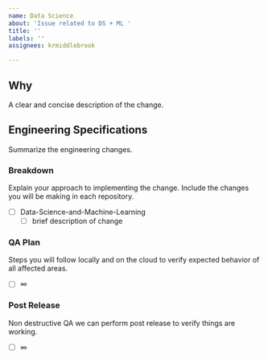 ```yaml
---
name: Data Science
about: 'Issue related to DS + ML '
title: ''
labels: ''
assignees: krmiddlebrook

---
```


## Why
A clear and concise description of the change.

## Engineering Specifications
Summarize the engineering changes.

### Breakdown
Explain your approach to implementing the change. Include the changes you will be making in each repository.
- [ ] Data-Science-and-Machine-Learning
  - [ ] brief description of change

### QA Plan
Steps you will follow locally and on the cloud to verify expected behavior of all affected areas.
- [ ] ∞

### Post Release
Non destructive QA we can perform post release to verify things are working.
- [ ] ∞
